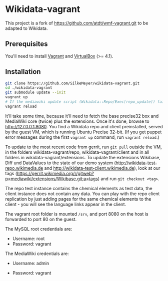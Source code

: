 Wikidata-vagrant
===========

This project is a fork of https://github.com/atdt/wmf-vagrant.git to be adapted to Wikidata.

## Prerequisites ##

You'll need to install [Vagrant][0] and [VirtualBox][1] (>= 4.1).

## Installation ##

```bash
git clone https://github.com/SilkeMeyer/wikidata-vagrant.git
cd ./wikidata-vagrant
git submodule update --init
vagrant up
# If the mediawiki update script (Wikidata::Repo/Exec[repo_update]) fails, reboot the Vagrant machine by running
vagrant reload
```

It'll take some time, because it'll need to fetch the base precise32 box and MediaWiki core (twice) plus the extensions. Once it's done, browse to http://127.0.0.1:8080. You find a Wikidata repo and client preinstalled, served by the guest VM, which is running Ubuntu Precise 32-bit. (If you get puppet error messages during the first `vagrant up` command, run `vagrant reload`.)

To update to the most recent code from gerrit, run `git pull` outside the VM, in the folders wikidata-vagrant/repo, wikidata-vagrant/client and in all folders in wikidata-vagrant/extensions. To update the extensions Wikibase, Diff und DataValues to the state of our demo system (http://wikidata-test-repo.wikimedia.de and http://wikidata-test-client.wikimedia.de), look at our tags (https://gerrit.wikimedia.org/r/gitweb?p=mediawiki/extensions/Wikibase.git;a=tags) and run `git checkout <tag>`.

The repo test instance contains the chemical elements as test data, the client instance does not contain any data. You can play with the repo client replication by just adding pages for the same chemical elements to the client - you will see the language links appear in the client.

The vagrant root folder is mounted `/srv`, and port 8080 on the host is forwarded to port 80 on the guest.

The MySQL root credentials are:

* Username: root
* Password: vagrant

The MediaWiki credentials are:

* Username: admin
* Password: vagrant

  [0]: http://vagrantup.com/v1/docs/getting-started/index.html
  [1]: https://www.virtualbox.org/wiki/Downloads
